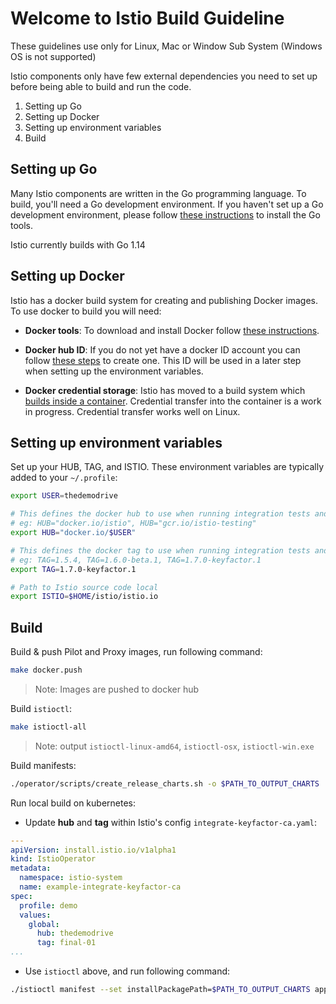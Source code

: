 # Welcome to Istio Build Guideline

These guidelines use only for Linux, Mac or Window Sub System (Windows OS is not supported)

Istio components only have few external dependencies you need to set up before being able to build and run the code.

1. Setting up Go
2. Setting up Docker
3. Setting up environment variables
4. Build

## Setting up Go

Many Istio components are written in the Go programming language. To build, you'll need a Go development environment. If you haven't set up a Go development environment, please follow [these instructions](https://golang.org/doc/install) to install the Go tools.

Istio currently builds with Go 1.14

## Setting up Docker

Istio has a docker build system for creating and publishing Docker images. To use docker to build you will need:

- **Docker tools**: To download and install Docker follow [these instructions](https://docs.docker.com/install/).

- **Docker hub ID**: If you do not yet have a docker ID account you can follow [these steps](https://docs.docker.com/docker-id/) to create one. This ID will be used in a later step when setting up the environment variables.

- **Docker credential storage**: Istio has moved to a build system which [builds inside a container](https://docs.google.com/document/d/1vBEt4RyHu2Ywqx6CQk8pHm6wrJCIi4UNLw3xrJdHFtA). Credential transfer into the container is a work in progress. Credential transfer works well on Linux.

## Setting up environment variables

Set up your HUB, TAG, and ISTIO. These environment variables are typically added to your `~/.profile`:

```bash
export USER=thedemodrive

# This defines the docker hub to use when running integration tests and building docker images
# eg: HUB="docker.io/istio", HUB="gcr.io/istio-testing"
export HUB="docker.io/$USER"

# This defines the docker tag to use when running integration tests and building docker images
# eg: TAG=1.5.4, TAG=1.6.0-beta.1, TAG=1.7.0-keyfactor.1
export TAG=1.7.0-keyfactor.1

# Path to Istio source code local
export ISTIO=$HOME/istio/istio.io
```

## Build

Build & push Pilot and Proxy images, run following command:

```bash
make docker.push
```

> Note: Images are pushed to docker hub

Build `istioctl`:

```bash
make istioctl-all
```

> Note: output `istioctl-linux-amd64`, `istioctl-osx`, `istioctl-win.exe`

Build manifests:

```bash
./operator/scripts/create_release_charts.sh -o $PATH_TO_OUTPUT_CHARTS
```

Run local build on kubernetes:

- Update **hub** and **tag** within Istio's config `integrate-keyfactor-ca.yaml`:

```yaml
---
apiVersion: install.istio.io/v1alpha1
kind: IstioOperator
metadata:
  namespace: istio-system
  name: example-integrate-keyfactor-ca
spec:
  profile: demo
  values:
    global:
      hub: thedemodrive
      tag: final-01
...

```

- Use `istioctl` above, and run following command:

```bash
./istioctl manifest --set installPackagePath=$PATH_TO_OUTPUT_CHARTS apply -f ./integrate-keyfactor-ca.yaml
```

